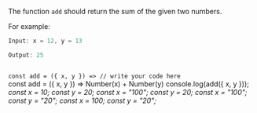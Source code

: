 The function `add`
should return the sum of
the given two numbers.

For example:
```js
Input: x = 12, y = 13

Output: 25
```
<codeblock language="javascript" type="exercise" testMode="multipleInput">
<code>
const add = ({ x, y }) => // write your code here
</code>

<solution>
const add = ({ x, y }) => Number(x) + Number(y)
</solution>

<testcases>
<caller>
console.log(add({ x, y }));
</caller>
<testcase>
<i>
const x = 10;
const y = 20;
</i>
</testcase>
<testcase>
<i>
const x = "100";
const y = 20;
</i>
</testcase>
<testcase>
<i>
const x = "100";
const y = "20";
</i>
</testcase>
<testcase>
<i>
const x = 100;
const y = "20";
</i>
</testcase>
</testcases>
</codeblock>
